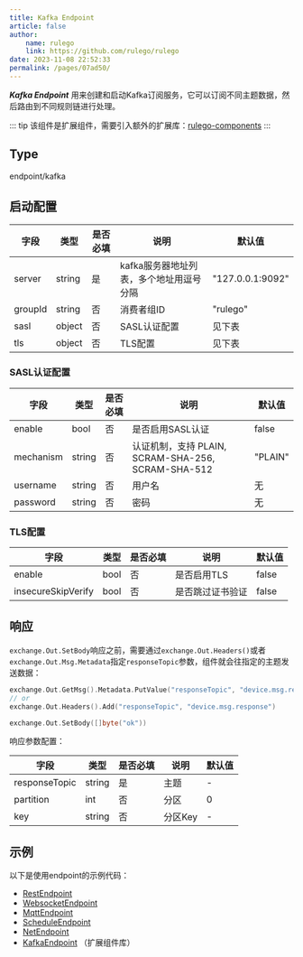 ```yaml
---
title: Kafka Endpoint
article: false
author:
    name: rulego
    link: https://github.com/rulego/rulego
date: 2023-11-08 22:52:33
permalink: /pages/07ad50/
---
```


***Kafka Endpoint*** 用来创建和启动Kafka订阅服务，它可以订阅不同主题数据，然后路由到不同规则链进行处理。

::: tip 
该组件是扩展组件，需要引入额外的扩展库：[rulego-components](https://github.com/rulego/rulego-components)
:::

## Type

endpoint/kafka

## 启动配置

| 字段                               | 类型       | 是否必填 | 说明                           | 默认值              |
|----------------------------------|----------|------|------------------------------|------------------|
| server                           | string   | 是    | kafka服务器地址列表，多个地址用逗号分隔      | "127.0.0.1:9092" |
| groupId <Badge text="v0.23.0+"/> | string   | 否    | 消费者组ID                       | "rulego"         |
| sasl                             | object   | 否    | SASL认证配置                     | 见下表              |
| tls                              | object   | 否    | TLS配置                        | 见下表              |

### SASL认证配置

| 字段        | 类型     | 是否必填 | 说明                                      | 默认值     |
|-----------|--------|------|----------------------------------------|--------|
| enable    | bool   | 否    | 是否启用SASL认证                            | false  |
| mechanism | string | 否    | 认证机制，支持 PLAIN, SCRAM-SHA-256, SCRAM-SHA-512 | "PLAIN" |
| username  | string | 否    | 用户名                                    | 无      |
| password  | string | 否    | 密码                                     | 无      |

### TLS配置

| 字段                  | 类型   | 是否必填 | 说明         | 默认值   |
|---------------------|------|------|------------|------|
| enable              | bool | 否    | 是否启用TLS    | false |
| insecureSkipVerify  | bool | 否    | 是否跳过证书验证   | false |

## 响应

`exchange.Out.SetBody`响应之前，需要通过`exchange.Out.Headers()`或者`exchange.Out.Msg.Metadata`指定`responseTopic`参数，组件就会往指定的主题发送数据：

```go
exchange.Out.GetMsg().Metadata.PutValue("responseTopic", "device.msg.response")
// or
exchange.Out.Headers().Add("responseTopic", "device.msg.response")

exchange.Out.SetBody([]byte("ok"))
```

响应参数配置：

| 字段            | 类型     | 是否必填 | 说明    | 默认值 |
|---------------|--------|------|-------|-----|
| responseTopic | string | 是    | 主题    | -   |
| partition     | int    | 否    | 分区    | 0   |
| key           | string | 否    | 分区Key | -   |

## 示例

以下是使用endpoint的示例代码：

- [RestEndpoint](https://github.com/rulego/rulego/tree/main/examples/http_endpoint/http_endpoint.go)
- [WebsocketEndpoint](https://github.com/rulego/rulego/tree/main/endpoint/websocket/websocket_test.go)
- [MqttEndpoint](https://github.com/rulego/rulego/tree/main/endpoint/mqtt/mqtt_test.go)
- [ScheduleEndpoint](https://github.com/rulego/rulego/tree/main/endpoint/schedule/schedule_test.go)
- [NetEndpoint](https://github.com/rulego/rulego-components/blob/main/endpoint/net/net_test.go)
- [KafkaEndpoint](https://github.com/rulego/rulego-components/blob/main/endpoint/kafka/kafka_test.go) （扩展组件库）